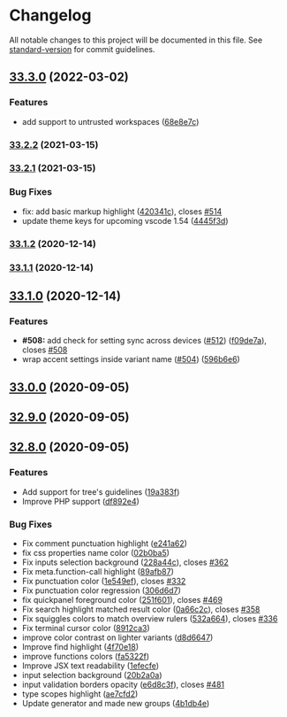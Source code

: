 # Changelog

All notable changes to this project will be documented in this file. See [standard-version](https://github.com/conventional-changelog/standard-version) for commit guidelines.

## [33.3.0](https://github.com/material-theme/vsc-material-theme/compare/v33.2.2...v33.3.0) (2022-03-02)


### Features

* add support to untrusted workspaces ([68e8e7c](https://github.com/material-theme/vsc-material-theme/commit/68e8e7cfa81f746ddf28cb44568df121da05876c))

### [33.2.2](https://github.com/material-theme/vsc-material-theme/compare/v33.2.1...v33.2.2) (2021-03-15)

### [33.2.1](https://github.com/material-theme/vsc-material-theme/compare/v33.1.2...v33.2.1) (2021-03-15)


### Bug Fixes

* fix: add basic markup highlight ([420341c](https://github.com/material-theme/vsc-material-theme/commit/420341c3837f830a1be1acfcd17a0fc28c13f06d)), closes [#514](https://github.com/material-theme/vsc-material-theme/issues/514)
* update theme keys for upcoming vscode 1.54 ([4445f3d](https://github.com/material-theme/vsc-material-theme/commit/4445f3db12fb77060bdbeeb4ffca0e59f849200e))

### [33.1.2](https://github.com/material-theme/vsc-material-theme/compare/v33.1.1...v33.1.2) (2020-12-14)

### [33.1.1](https://github.com/material-theme/vsc-material-theme/compare/v33.1.0...v33.1.1) (2020-12-14)

## [33.1.0](https://github.com/material-theme/vsc-material-theme/compare/v33.0.0...v33.1.0) (2020-12-14)


### Features

* **#508:** add check for setting sync across devices ([#512](https://github.com/material-theme/vsc-material-theme/issues/512)) ([f09de7a](https://github.com/material-theme/vsc-material-theme/commit/f09de7a2970defaed43d8e293b4d3ac4e350e71b)), closes [#508](https://github.com/material-theme/vsc-material-theme/issues/508)
* wrap accent settings inside variant name ([#504](https://github.com/material-theme/vsc-material-theme/issues/504)) ([596b6e6](https://github.com/material-theme/vsc-material-theme/commit/596b6e68a95b13c1809e16db7f89b0491f48f804))

## [33.0.0](https://github.com/material-theme/vsc-material-theme/compare/v32.9.0...v33.0.0) (2020-09-05)

## [32.9.0](https://github.com/material-theme/vsc-material-theme/compare/v32.8.0...v32.9.0) (2020-09-05)

## [32.8.0](https://github.com/material-theme/vsc-material-theme/compare/v2.7.0...v32.8.0) (2020-09-05)


### Features

* Add support for tree's guidelines ([19a383f](https://github.com/material-theme/vsc-material-theme/commit/19a383fd0624b309fdcaee71320cf0f678da71df))
* Improve PHP support ([df892e4](https://github.com/material-theme/vsc-material-theme/commit/df892e4ae4319fca39e5e14b76953657ba8ecbc2))


### Bug Fixes

* Fix comment punctuation highlight ([e241a62](https://github.com/material-theme/vsc-material-theme/commit/e241a62161a905d385d697c2fae1e28d667747ca))
* fix css properties name color ([02b0ba5](https://github.com/material-theme/vsc-material-theme/commit/02b0ba509dd34148b8b72b31a763474d2dcadfba))
* Fix inputs selection background ([228a44c](https://github.com/material-theme/vsc-material-theme/commit/228a44c2931f717950375ed622ce9b4ba87995bd)), closes [#362](https://github.com/material-theme/vsc-material-theme/issues/362)
* Fix meta.function-call highlight ([89afb87](https://github.com/material-theme/vsc-material-theme/commit/89afb87ab55e88d58e9604c73bf6463c21e69d78))
* Fix punctuation color ([1e549ef](https://github.com/material-theme/vsc-material-theme/commit/1e549eff08d320f75a74d7e78aca539ddc2cd987)), closes [#332](https://github.com/material-theme/vsc-material-theme/issues/332)
* Fix punctuation color regression ([306d6d7](https://github.com/material-theme/vsc-material-theme/commit/306d6d738008f33b8afea55edd0fd867ec0a357a))
* fix quickpanel foreground color ([251f601](https://github.com/material-theme/vsc-material-theme/commit/251f601cfd610cbcde71634332d9d04c4b410617)), closes [#469](https://github.com/material-theme/vsc-material-theme/issues/469)
* Fix search highlight matched result color ([0a66c2c](https://github.com/material-theme/vsc-material-theme/commit/0a66c2c06acd296fc0e1cb848956dc99c9daeffb)), closes [#358](https://github.com/material-theme/vsc-material-theme/issues/358)
* Fix squiggles colors to match overview rulers ([532a664](https://github.com/material-theme/vsc-material-theme/commit/532a664b09bca4ad98b714360d84f8e14c342570)), closes [#336](https://github.com/material-theme/vsc-material-theme/issues/336)
* Fix terminal cursor color ([8912ca3](https://github.com/material-theme/vsc-material-theme/commit/8912ca384e9adbbee487fd6c849e2ba49df7290a))
* improve color contrast on lighter variants ([d8d6647](https://github.com/material-theme/vsc-material-theme/commit/d8d66479304d0936f2824584b097ad1f9ca31e71))
* Improve find highlight ([4f70e18](https://github.com/material-theme/vsc-material-theme/commit/4f70e18cc76d34bc205bc4e11c9ab1f92123e074))
* improve functions colors ([fa5322f](https://github.com/material-theme/vsc-material-theme/commit/fa5322f319ddec67ae18faeaac57f37b7393f4ca))
* Improve JSX text readability ([1efecfe](https://github.com/material-theme/vsc-material-theme/commit/1efecfe36b9e3063f4545c8706f4cb37ce797322))
* input selection background ([20b2a0a](https://github.com/material-theme/vsc-material-theme/commit/20b2a0aac070b7625c96a1ce922093dcb198c84f))
* input validation borders opacity ([e6d8c3f](https://github.com/material-theme/vsc-material-theme/commit/e6d8c3f27344f56269d89612d4c2cbf4b5b01e4f)), closes [#481](https://github.com/material-theme/vsc-material-theme/issues/481)
* type scopes highlight ([ae7cfd2](https://github.com/material-theme/vsc-material-theme/commit/ae7cfd273516b0c91eae7700b32462346d3d36ec))
* Update generator and made new groups ([4b1db4e](https://github.com/material-theme/vsc-material-theme/commit/4b1db4e3fe8c205c31753844efaa66d922155da8))
